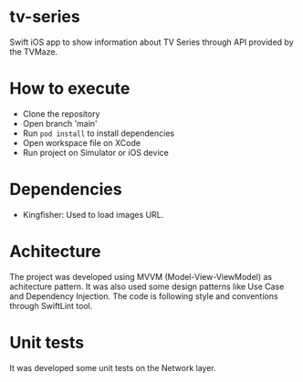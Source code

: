 # tv-series
Swift iOS app to show information about TV Series through API provided by the TVMaze.

# How to execute
- Clone the repository
- Open branch 'main'
- Run `pod install` to install dependencies
- Open workspace file on XCode
- Run project on Simulator or iOS device

# Dependencies
- Kingfisher: Used to load images URL.

# Achitecture
The project was developed using MVVM (Model-View-ViewModel) as achitecture pattern.
It was also used some design patterns like Use Case and Dependency Injection.
The code is following style and conventions through SwiftLint tool.

# Unit tests
It was developed some unit tests on the Network layer.
